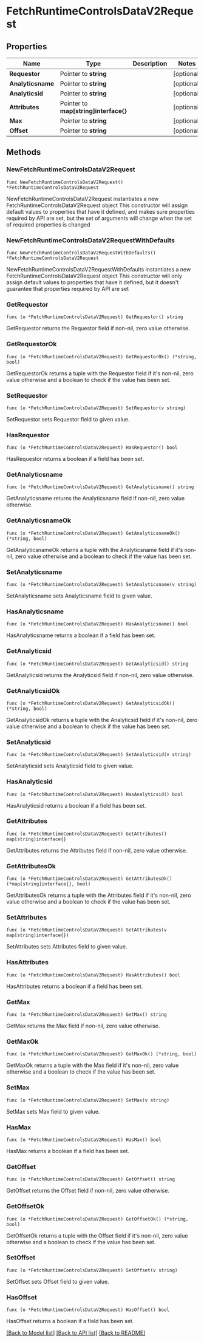 # FetchRuntimeControlsDataV2Request

## Properties

Name | Type | Description | Notes
------------ | ------------- | ------------- | -------------
**Requestor** | Pointer to **string** |  | [optional] 
**Analyticsname** | Pointer to **string** |  | [optional] 
**Analyticsid** | Pointer to **string** |  | [optional] 
**Attributes** | Pointer to **map[string]interface{}** |  | [optional] 
**Max** | Pointer to **string** |  | [optional] 
**Offset** | Pointer to **string** |  | [optional] 

## Methods

### NewFetchRuntimeControlsDataV2Request

`func NewFetchRuntimeControlsDataV2Request() *FetchRuntimeControlsDataV2Request`

NewFetchRuntimeControlsDataV2Request instantiates a new FetchRuntimeControlsDataV2Request object
This constructor will assign default values to properties that have it defined,
and makes sure properties required by API are set, but the set of arguments
will change when the set of required properties is changed

### NewFetchRuntimeControlsDataV2RequestWithDefaults

`func NewFetchRuntimeControlsDataV2RequestWithDefaults() *FetchRuntimeControlsDataV2Request`

NewFetchRuntimeControlsDataV2RequestWithDefaults instantiates a new FetchRuntimeControlsDataV2Request object
This constructor will only assign default values to properties that have it defined,
but it doesn't guarantee that properties required by API are set

### GetRequestor

`func (o *FetchRuntimeControlsDataV2Request) GetRequestor() string`

GetRequestor returns the Requestor field if non-nil, zero value otherwise.

### GetRequestorOk

`func (o *FetchRuntimeControlsDataV2Request) GetRequestorOk() (*string, bool)`

GetRequestorOk returns a tuple with the Requestor field if it's non-nil, zero value otherwise
and a boolean to check if the value has been set.

### SetRequestor

`func (o *FetchRuntimeControlsDataV2Request) SetRequestor(v string)`

SetRequestor sets Requestor field to given value.

### HasRequestor

`func (o *FetchRuntimeControlsDataV2Request) HasRequestor() bool`

HasRequestor returns a boolean if a field has been set.

### GetAnalyticsname

`func (o *FetchRuntimeControlsDataV2Request) GetAnalyticsname() string`

GetAnalyticsname returns the Analyticsname field if non-nil, zero value otherwise.

### GetAnalyticsnameOk

`func (o *FetchRuntimeControlsDataV2Request) GetAnalyticsnameOk() (*string, bool)`

GetAnalyticsnameOk returns a tuple with the Analyticsname field if it's non-nil, zero value otherwise
and a boolean to check if the value has been set.

### SetAnalyticsname

`func (o *FetchRuntimeControlsDataV2Request) SetAnalyticsname(v string)`

SetAnalyticsname sets Analyticsname field to given value.

### HasAnalyticsname

`func (o *FetchRuntimeControlsDataV2Request) HasAnalyticsname() bool`

HasAnalyticsname returns a boolean if a field has been set.

### GetAnalyticsid

`func (o *FetchRuntimeControlsDataV2Request) GetAnalyticsid() string`

GetAnalyticsid returns the Analyticsid field if non-nil, zero value otherwise.

### GetAnalyticsidOk

`func (o *FetchRuntimeControlsDataV2Request) GetAnalyticsidOk() (*string, bool)`

GetAnalyticsidOk returns a tuple with the Analyticsid field if it's non-nil, zero value otherwise
and a boolean to check if the value has been set.

### SetAnalyticsid

`func (o *FetchRuntimeControlsDataV2Request) SetAnalyticsid(v string)`

SetAnalyticsid sets Analyticsid field to given value.

### HasAnalyticsid

`func (o *FetchRuntimeControlsDataV2Request) HasAnalyticsid() bool`

HasAnalyticsid returns a boolean if a field has been set.

### GetAttributes

`func (o *FetchRuntimeControlsDataV2Request) GetAttributes() map[string]interface{}`

GetAttributes returns the Attributes field if non-nil, zero value otherwise.

### GetAttributesOk

`func (o *FetchRuntimeControlsDataV2Request) GetAttributesOk() (*map[string]interface{}, bool)`

GetAttributesOk returns a tuple with the Attributes field if it's non-nil, zero value otherwise
and a boolean to check if the value has been set.

### SetAttributes

`func (o *FetchRuntimeControlsDataV2Request) SetAttributes(v map[string]interface{})`

SetAttributes sets Attributes field to given value.

### HasAttributes

`func (o *FetchRuntimeControlsDataV2Request) HasAttributes() bool`

HasAttributes returns a boolean if a field has been set.

### GetMax

`func (o *FetchRuntimeControlsDataV2Request) GetMax() string`

GetMax returns the Max field if non-nil, zero value otherwise.

### GetMaxOk

`func (o *FetchRuntimeControlsDataV2Request) GetMaxOk() (*string, bool)`

GetMaxOk returns a tuple with the Max field if it's non-nil, zero value otherwise
and a boolean to check if the value has been set.

### SetMax

`func (o *FetchRuntimeControlsDataV2Request) SetMax(v string)`

SetMax sets Max field to given value.

### HasMax

`func (o *FetchRuntimeControlsDataV2Request) HasMax() bool`

HasMax returns a boolean if a field has been set.

### GetOffset

`func (o *FetchRuntimeControlsDataV2Request) GetOffset() string`

GetOffset returns the Offset field if non-nil, zero value otherwise.

### GetOffsetOk

`func (o *FetchRuntimeControlsDataV2Request) GetOffsetOk() (*string, bool)`

GetOffsetOk returns a tuple with the Offset field if it's non-nil, zero value otherwise
and a boolean to check if the value has been set.

### SetOffset

`func (o *FetchRuntimeControlsDataV2Request) SetOffset(v string)`

SetOffset sets Offset field to given value.

### HasOffset

`func (o *FetchRuntimeControlsDataV2Request) HasOffset() bool`

HasOffset returns a boolean if a field has been set.


[[Back to Model list]](../README.md#documentation-for-models) [[Back to API list]](../README.md#documentation-for-api-endpoints) [[Back to README]](../README.md)


